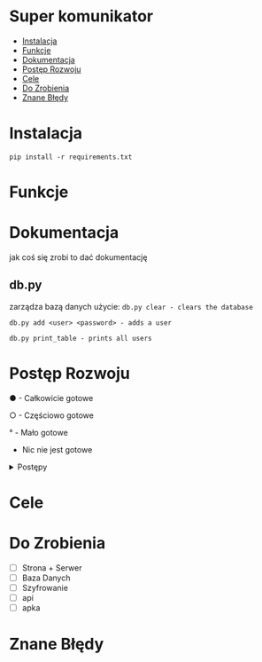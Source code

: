 # Super komunikator
- [Instalacja](#instalacja)
- [Funkcje](#funkcje)
- [Dokumentacja](#dokumentacja)
- [Postęp Rozwoju](#postęp-rzeczy)
- [Cele](#cele)
- [Do Zrobienia](#do-zrobienia)
- [Znane Błędy](#znane-błędy)

# Instalacja
```shell
pip install -r requirements.txt
```

# Funkcje

# Dokumentacja
jak coś się zrobi to dać dokumentację

## db.py
zarządza bazą danych
użycie:
`db.py clear - clears the database`

`db.py add <user> <password> - adds a user`

`db.py print_table - prints all users`

# Postęp Rozwoju

● - Całkowicie gotowe

○ - Częściowo gotowe

°  - Mało gotowe

   - Nic nie jest gotowe

<details>
<summary> Postępy </summary>
- ° Podstawa serwera

-   Obsługa bazy danych

-   Działające API - Weryfikacja danych

-   Działające API - Obsługa wiadomości

-   Inne g$%&a
</details>

# Cele

# Do Zrobienia
 - [ ] Strona + Serwer
 - [ ] Baza Danych
 - [ ] Szyfrowanie
 - [ ] api
 - [ ] apka

# Znane Błędy
